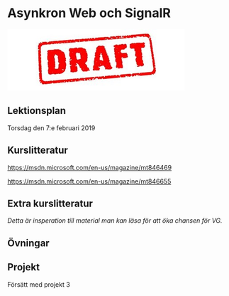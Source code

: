 # Asynkron Web och SignalR 

![Draft](draft.jpg)

## Lektionsplan
Torsdag den 7:e februari 2019


## Kurslitteratur
https://msdn.microsoft.com/en-us/magazine/mt846469

https://msdn.microsoft.com/en-us/magazine/mt846655
## Extra kurslitteratur
*Detta är insperation till material man kan läsa för att öka chansen för VG.*
## Övningar
## Projekt
Försätt med projekt 3